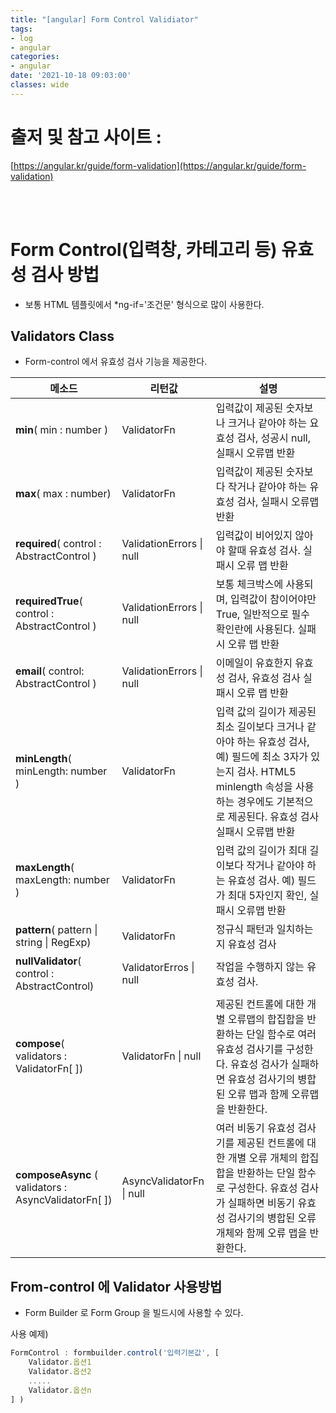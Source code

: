 ```yaml
---
title: "[angular] Form Control Validiator"
tags:
- log
- angular
categories:
- angular
date: '2021-10-18 09:03:00'
classes: wide
---
```


# 출저 및 참고 사이트 :  
[https://angular.kr/guide/form-validation](https://angular.kr/guide/form-validation)

<br/>
<br/>

# Form Control(입력창, 카테고리 등) 유효성 검사 방법
- 보통 HTML 템플릿에서 *ng-if='조건문' 형식으로 많이 사용한다.

## Validators Class
- Form-control 에서 유효성 검사 기능을 제공한다.

|메소드|리턴값|설명|
|------|----|-----|
|**min**( min : number )|ValidatorFn|입력값이 제공된 숫자보나 크거나 같아야 하는 요효성 검사, 성공시 null, 실패시 오류맵 반환|
|**max**( max : number)|ValidatorFn|입력값이 제공된 숫자보다 작거나 같아야 하는 유효성 검사, 실패시 오류맵 반환|
|**required**( control : AbstractControl )|ValidationErrors \| null|입력값이 비어있지 않아야 할때 유효성 검사. 실패시 오류 맵 반환 |
|**requiredTrue**( control : AbstractControl )|ValidationErrors \| null |보통 체크박스에 사용되며, 입력값이 참이어야만 True, 일반적으로 필수 확인란에 사용된다. 실패시 오류 맵 반환|
|**email**( control: AbstractControl )|ValidationErrors \| null |이메일이 유효한지 유효성 검사, 유효성 검사 실패시 오류 맵 반환|
|**minLength**( minLength: number )|ValidatorFn|입력 값의 길이가 제공된 최소 길이보다 크거나 같아야 하는 유효성 검사, 예) 필드에 최소 3자가 있는지 검사. HTML5 minlength 속성을 사용하는 경우에도 기본적으로 제공된다. 유효성 검사 실패시 오류맵 반환|
|**maxLength**( maxLength: number )|ValidatorFn|입력 값의 길이가 최대 길이보다 작거나 같아야 하는 유효성 검사. 예) 필드가 최대 5자인지 확인, 실패시 오류맵 반환|
|**pattern**( pattern \| string \| RegExp)|ValidatorFn |정규식 패턴과 일치하는지 유효성 검사|
|**nullValidator**( control : AbstractControl)|ValidatorErros \| null |작업을 수행하지 않는 유효성 검사.|
|**compose**( validators : ValidatorFn\[ ])|ValidatorFn \| null |제공된 컨트롤에 대한 개별 오류맵의 합집합을 반환하는 단일 함수로 여러 유효성 검사기를 구성한다. 유효성 검사가 실패하면 유효성 검사기의 병합된 오류 맵과 함께 오류맵을 반환한다.|
|**composeAsync** ( validators : AsyncValidatorFn\[ ])|AsyncValidatorFn \| null|여러 비동기 유효성 검사기를 제공된 컨트롤에 대한 개별 오류 개체의 합집합을 반환하는 단일 함수로 구성한다. 유효성 검사가 실패하면 비동기 유효성 검사기의 병합된 오류 개체와 함께 오류 맵을 반환한다.|


## From-control 에 Validator 사용방법
- Form Builder 로 Form Group 을 빌드시에 사용할 수 있다.

사용 예제)
```typescript
FormControl : formbuilder.control('입력기본값', [
    Validator.옵션1
    Validator.옵션2
    .....
    Validator.옵션n
] )
```


